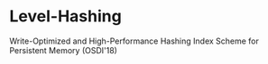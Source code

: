 # Level-Hashing
Write-Optimized and High-Performance Hashing Index Scheme for Persistent Memory (OSDI'18)
